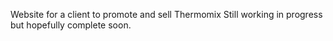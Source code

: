 Website for a client to promote and sell Thermomix Still working in progress but hopefully complete soon.

